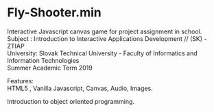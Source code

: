 # Fly-Shooter.min
Interactive Javascript canvas game for project assignment in school.  
Subject : Introduction to Interactive Applications Development // (SK) - ZTIAP   
University: Slovak Technical University - Faculty of Informatics and Information Technologies  
Summer Academic Term 2019  

Features:  
HTML5 , Vanilla Javascript, Canvas, Audio, Images.  

Introduction to object oriented programming.  
